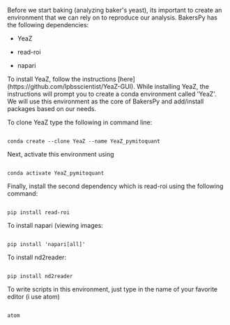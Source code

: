 Before we start baking (analyzing baker's yeast), its important to create an environment that we can rely on to reproduce our analysis. 
BakersPy has the following dependencies:
<ul>
<li><p>YeaZ</p></li>
<li><p>read-roi</p></li>
<li><p>napari</p></li>

</ul>
To install YeaZ, follow the instructions [here] (https://github.com/lpbsscientist/YeaZ-GUI). While installing YeaZ, the instructions will prompt you to create a
conda environment called 'YeaZ'. We will use this environment as the core of BakersPy and add/install packages based on our needs.

To clone YeaZ type the following in command line: 

<pre><code>
conda create --clone YeaZ --name YeaZ_pymitoquant
</code></pre>


Next, activate this environment using

<pre><code>
conda activate YeaZ_pymitoquant
</code></pre>

Finally, install the second dependency which is read-roi using the following command:
<pre><code>
pip install read-roi
</code></pre>

To install napari (viewing images:
<pre><code>
pip install 'napari[all]'
</code></pre>

To install nd2reader:
<pre><code>
pip install nd2reader
</code></pre>


To write scripts in this environment, just type in the name of your favorite editor (i use atom)
<pre><code>
atom
</code></pre>
